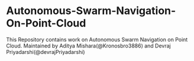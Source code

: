 # Autonomous-Swarm-Navigation-On-Point-Cloud
This Repository contains work on Autonomous Swarm Navigation on Point Cloud. Maintained by Aditya Mishara(@Kronosbro3886) and Devraj Priyadarshi(@devrajPriyadarshi)
